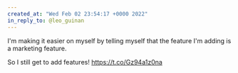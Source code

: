 ```yaml
---
created_at: "Wed Feb 02 23:54:17 +0000 2022"
in_reply_to: @leo_guinan
---
```


I'm making it easier on myself by telling myself that the feature I'm adding is a marketing feature.

So I still get to add features! https://t.co/Gz94a1z0na